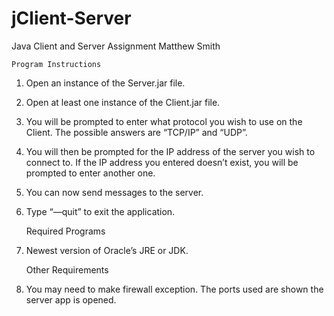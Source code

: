 # jClient-Server
Java Client and Server Assignment
Matthew Smith


	Program Instructions
1.	Open an instance of the Server.jar file.
2.	Open at least one instance of the Client.jar file.
3.	You will be prompted to enter what protocol you wish to use on the Client. The possible answers are “TCP/IP” and “UDP”.
4.	You will then be prompted for the IP address of the server you wish to connect to. If the IP address you entered doesn’t exist, you will be prompted to enter another one.
5.	You can now send messages to the server.
6.	Type “—quit” to exit the application.

	Required Programs
1.	Newest version of Oracle’s JRE or JDK. 

    Other Requirements
1.	You may need to make firewall exception. The ports used are shown the server app is opened.

